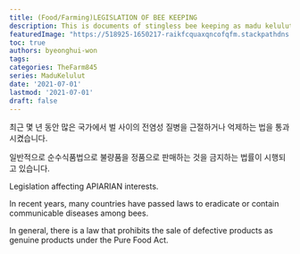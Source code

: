 ```yaml
---
title: (Food/Farming)LEGISLATION OF BEE KEEPING
description: This is documents of stingless bee keeping as madu kelulut
featuredImage: "https://518925-1650217-raikfcquaxqncofqfm.stackpathdns.com/wp-content/uploads/2019/07/buy-organic-raw-honey.jpg"
toc: true
authors: byeonghui-won
tags:
categories: TheFarm845
series: MaduKelulut
date: '2021-07-01'
lastmod: '2021-07-01'
draft: false
---
```



최근 몇 년 동안 많은 국가에서 벌 사이의 전염성 질병을 근절하거나 억제하는 법을 통과 시켰습니다. 

일반적으로 순수식품법으로 불량품을 정품으로 판매하는 것을 금지하는 법률이 시행되고 있습니다. 

Legislation affecting APIARIAN interests.

In recent years, many countries have passed laws to eradicate or contain communicable diseases among bees.

In general, there is a law that prohibits the sale of defective products as genuine products under the Pure Food Act.
